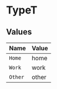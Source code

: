 # TypeT


## Values

| Name    | Value   |
| ------- | ------- |
| `Home`  | home    |
| `Work`  | work    |
| `Other` | other   |